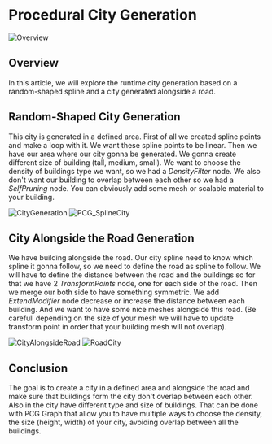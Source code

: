 # Procedural City Generation

<img src="/img/UE/UE5/ProceduralCityGeneration/Overview.png" alt="Overview"> 

## Overview
In this article, we will explore the runtime city generation based on a random-shaped spline and a city generated alongside a road.

## Random-Shaped City Generation
This city is generated in a defined area.
First of all we created spline points and make a loop with it. We want these spline points to be linear.
Then we have our area where our city gonna be generated.
We gonna create different size of building (tall, medium, small).
We want to choose the density of buildings type we want, so we had a _DensityFilter_ node.
We also don't want our building to overlap between each other so we had a _SelfPruning_ node.
You can obviously add some mesh or scalable material to your building.

<img src="/img/UE/UE5/ProceduralCityGeneration/CityGeneration.png" alt="CityGeneration"> 
<img src="/img/UE/UE5/ProceduralCityGeneration/PCG_SplineCity.png" alt="PCG_SplineCity"> 

## City Alongside the Road Generation
We have building alongside the road.
Our city spline need to know which spline it gonna follow, so we need to define the road as spline to follow.
We will have to define the distance between the road and the buildings so for that we have 2 _TransformPoints_ node, one for each side of
the road.
Then we merge our both side to have something symmetric.
We add _ExtendModifier_ node decrease or increase the distance between each building.
And we want to have some nice meshes alongside this road.
(Be carefull depending on the size of your mesh we will have to update transform point in order that your building mesh will not
overlap).

<img src="/img/UE/UE5/ProceduralCityGeneration/CityAlongsideRoad.png" alt="CityAlongsideRoad"> 
<img src="/img/UE/UE5/ProceduralCityGeneration/RoadCity.png" alt="RoadCity"> 

## Conclusion
The goal is to create a city in a defined area and alongside the road and make sure that buildings form the city don't overlap between
each other. Also in the city have different type and size of buildings. That can be done with PCG Graph that allow you to have multiple
ways to choose the density, the size (height, width) of your city, avoiding overlap between all the buildings.